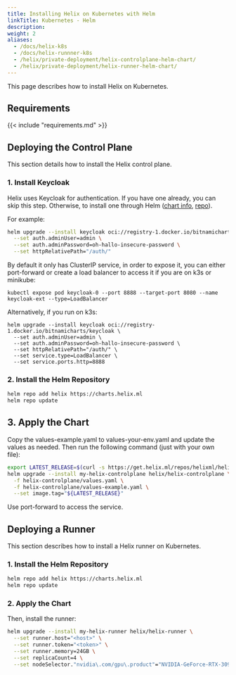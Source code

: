 ```yaml
---
title: Installing Helix on Kubernetes with Helm
linkTitle: Kubernetes - Helm
description:
weight: 2
aliases:
  - /docs/helix-k8s
  - /docs/helix-runnner-k8s
  - /helix/private-deployment/helix-controlplane-helm-chart/
  - /helix/private-deployment/helix-runner-helm-chart/
---
```


This page describes how to install Helix on Kubernetes.

## Requirements

{{< include "requirements.md" >}}

## Deploying the Control Plane

This section details how to install the Helix control plane.

### 1. Install Keycloak

Helix uses Keycloak for authentication. If you have one already, you can skip this step. Otherwise, to install one through Helm ([chart info](https://bitnami.com/stack/keycloak/helm), [repo](https://github.com/bitnami/charts/tree/main/bitnami/keycloak/#installing-the-chart)).

For example:

```bash
helm upgrade --install keycloak oci://registry-1.docker.io/bitnamicharts/keycloak \
  --set auth.adminUser=admin \
  --set auth.adminPassword=oh-hallo-insecure-password \
  --set httpRelativePath="/auth/"
```

By default it only has ClusterIP service, in order to expose it, you can either port-forward or create a load balancer to access it if you are on k3s or minikube:

```
kubectl expose pod keycloak-0 --port 8888 --target-port 8080 --name keycloak-ext --type=LoadBalancer
```

Alternatively, if you run on k3s:

```
helm upgrade --install keycloak oci://registry-1.docker.io/bitnamicharts/keycloak \
  --set auth.adminUser=admin \
  --set auth.adminPassword=oh-hallo-insecure-password \
  --set httpRelativePath="/auth/" \
  --set service.type=LoadBalancer \
  --set service.ports.http=8888
```

### 2. Install the Helm Repository

```bash
helm repo add helix https://charts.helix.ml 
helm repo update
```

## 3. Apply the Chart

Copy the values-example.yaml to values-your-env.yaml and update the values as needed. Then run the following command (just with your own file):

```bash
export LATEST_RELEASE=$(curl -s https://get.helix.ml/repos/helixml/helix/releases/latest | sed -n 's/.*"tag_name": "\(.*\)".*/\1/p')
helm upgrade --install my-helix-controlplane helix/helix-controlplane \
  -f helix-controlplane/values.yaml \
  -f helix-controlplane/values-example.yaml \
  --set image.tag="${LATEST_RELEASE}"
```

Use port-forward to access the service.

## Deploying a Runner

This section describes how to install a Helix runner on Kubernetes.

### 1. Install the Helm Repository

```bash
helm repo add helix https://charts.helix.ml 
helm repo update
```

### 2. Apply the Chart

Then, install the runner:

```bash
helm upgrade --install my-helix-runner helix/helix-runner \
  --set runner.host="<host>" \
  --set runner.token="<token>" \
  --set runner.memory=24GB \
  --set replicaCount=4 \
  --set nodeSelector."nvidia\.com/gpu\.product"="NVIDIA-GeForce-RTX-3090-Ti"
```
